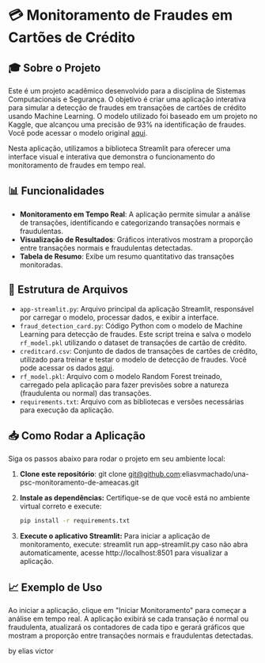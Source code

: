 # 💳 Monitoramento de Fraudes em Cartões de Crédito

## 🎓 Sobre o Projeto
Este é um projeto acadêmico desenvolvido para a disciplina de Sistemas Computacionais e Segurança. O objetivo é criar uma aplicação interativa para simular a detecção de fraudes em transações de cartões de crédito usando Machine Learning. O modelo utilizado foi baseado em um projeto no Kaggle, que alcançou uma precisão de 93% na identificação de fraudes. Você pode acessar o modelo original [aqui](https://www.kaggle.com/code/gallo33henrique/ml-creditcard-fraud-lightgbm-93-accuracy#-Machine-learning---Credit-Card-Fraud-Detection-).

Nesta aplicação, utilizamos a biblioteca Streamlit para oferecer uma interface visual e interativa que demonstra o funcionamento do monitoramento de fraudes em tempo real.

## 📊 Funcionalidades
- **Monitoramento em Tempo Real**: A aplicação permite simular a análise de transações, identificando e categorizando transações normais e fraudulentas.
- **Visualização de Resultados**: Gráficos interativos mostram a proporção entre transações normais e fraudulentas detectadas.
- **Tabela de Resumo**: Exibe um resumo quantitativo das transações monitoradas.

## 📁 Estrutura de Arquivos

- `app-streamlit.py`: Arquivo principal da aplicação Streamlit, responsável por carregar o modelo, processar dados, e exibir a interface.
- `fraud_detection_card.py`: Código Python com o modelo de Machine Learning para detecção de fraudes. Este script treina e salva o modelo `rf_model.pkl` utilizando o dataset de transações de cartão de crédito.
- `creditcard.csv`: Conjunto de dados de transações de cartões de crédito, utilizado para treinar e testar o modelo de detecção de fraudes. Você pode acessar os dados [aqui](https://www.kaggle.com/code/gallo33henrique/ml-creditcard-fraud-lightgbm-93-accuracy?select=creditcard.csv).
- `rf_model.pkl`: Arquivo com o modelo Random Forest treinado, carregado pela aplicação para fazer previsões sobre a natureza (fraudulenta ou normal) das transações.
- `requirements.txt`: Arquivo com as bibliotecas e versões necessárias para execução da aplicação.

## 📥 Como Rodar a Aplicação

Siga os passos abaixo para rodar o projeto em seu ambiente local:

1. **Clone este repositório**:
   git clone git@github.com:eliasvmachado/una-psc-monitoramento-de-ameacas.git
  
2. **Instale as dependências:** Certifique-se de que você está no ambiente virtual correto e execute:
   ```bash
   pip install -r requirements.txt
   
4. **Execute o aplicativo Streamlit:** Para iniciar a aplicação de monitoramento, execute:
   streamlit run app-streamlit.py
caso não abra automaticamente, acesse http://localhost:8501 para visualizar a aplicação.

## 📈 Exemplo de Uso
Ao iniciar a aplicação, clique em "Iniciar Monitoramento" para começar a análise em tempo real. A aplicação exibirá se cada transação é normal ou fraudulenta, atualizará os contadores de cada tipo e gerará gráficos que mostram a proporção entre transações normais e fraudulentas detectadas.

by elias victor

